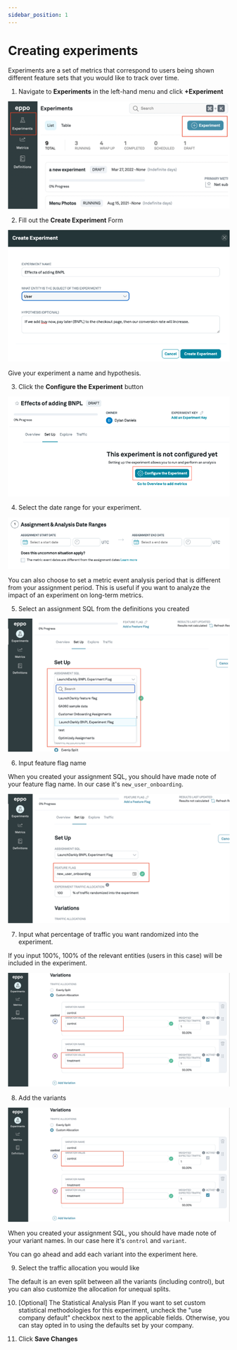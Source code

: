 ```yaml
---
sidebar_position: 1
---
```


# Creating experiments

Experiments are a set of metrics that correspond to users being shown different feature sets that you would like to track over time.

1. Navigate to **Experiments** in the left-hand menu and click **+Experiment**

![Create experiment](../../../static/img/building-experiments/create-experiment.png)

2. Fill out the **Create Experiment** Form

![Fill experiment form](../../../static/img/building-experiments/fill-create-experiment-form.png)

Give your experiment a name and hypothesis. 

3. Click the **Configure the Experiment** button

![Configure experiment](../../../static/img/building-experiments/set-up-and-configure-experiment.png)

4. Select the date range for your experiment.

![Select dates](../../../static/img/building-experiments/select-dates.png)

You can also choose to set a metric event analysis period that is different from your assignment period. This is useful if you want to analyze the impact of an experiment on long-term metrics.

5. Select an assignment SQL from the definitions you created

![Choose assignment SQL](../../../static/img/building-experiments/choose-assignment-sql-in-experiment.png)

6. Input feature flag name

When you created your assignment SQL, you should have made note of your feature flag name. In our case it's `new_user_onboarding`.

![Configure experiment](../../../static/img/building-experiments/choose-feature-flag-in-experiment.png)

7. Input what percentage of traffic you want randomized into the experiment.

If you input 100%, 100% of the relevant entities (users in this case) will be included in the experiment.

![Percent Traffic](../../../static/img/building-experiments/name-variants.png)

8. Add the variants

![Add variants](../../../static/img/building-experiments/name-variants.png)

When you created your assignment SQL, you should have made note of your variant names. In our case here it's `control` and `variant`.

You can go ahead and add each variant into the experiment here.

9. Select the traffic allocation you would like

The default is an even split between all the variants (including control), but you can also customize the allocation for unequal splits.

10. [Optional] The Statistical Analysis Plan 
If you want to set custom statistical methodologies for this experiment, uncheck the "use company default" checkbox next to the applicable fields. Otherwise, you can stay opted in to using the defaults set by your company.


11. Click **Save Changes**

